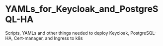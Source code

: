 # YAMLs_for_Keycloak_and_PostgreSQL-HA
Scripts, YAMLs and other things needed to deploy Keycloak, PostgreSQL-HA, Cert-manager, and Ingress to k8s
